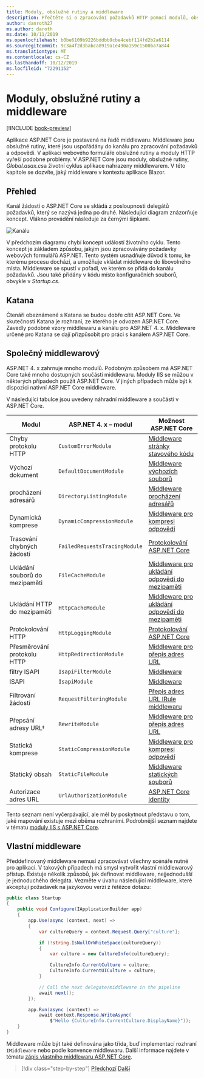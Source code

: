 ```yaml
---
title: Moduly, obslužné rutiny a middleware
description: Přečtěte si o zpracování požadavků HTTP pomocí modulů, obslužných rutin a middlewaru.
author: danroth27
ms.author: daroth
ms.date: 10/11/2019
ms.openlocfilehash: b0be6109b9226bddbb9cbe4cebf114fd2b2a6114
ms.sourcegitcommit: 9c3a4f2d3babca8919a1e490a159c1500ba7a844
ms.translationtype: MT
ms.contentlocale: cs-CZ
ms.lasthandoff: 10/12/2019
ms.locfileid: "72291152"
---
```

# <a name="modules-handlers-and-middleware"></a>Moduly, obslužné rutiny a middleware

[!INCLUDE [book-preview](../../../includes/book-preview.md)]

Aplikace ASP.NET Core je postavená na řadě middlewaru. Middleware jsou obslužné rutiny, které jsou uspořádány do kanálu pro zpracování požadavků a odpovědí. V aplikaci webového formuláře obslužné rutiny a moduly HTTP vyřeší podobné problémy. V ASP.NET Core jsou moduly, obslužné rutiny, *Global.asax.cs*a životní cyklus aplikace nahrazeny middlewarem. V této kapitole se dozvíte, jaký middleware v kontextu aplikace Blazor.

## <a name="overview"></a>Přehled

Kanál žádostí o ASP.NET Core se skládá z posloupnosti delegátů požadavků, který se nazývá jedna po druhé. Následující diagram znázorňuje koncept. Vlákno provádění následuje za černými šipkami.

![Kanálu](media/middleware/request-delegate-pipeline.png)

V předchozím diagramu chybí koncept událostí životního cyklu. Tento koncept je základem způsobu, jakým jsou zpracovávány požadavky webových formulářů ASP.NET. Tento systém usnadňuje důvod k tomu, ke kterému procesu dochází, a umožňuje vkládat middleware do libovolného místa. Middleware se spustí v pořadí, ve kterém se přidá do kanálu požadavků. Jsou také přidány v kódu místo konfiguračních souborů, obvykle v *Startup.cs*.

## <a name="katana"></a>Katana

Čtenáři obeznámené s Katana se budou dobře cítit ASP.NET Core. Ve skutečnosti Katana je rozhraní, ze kterého je odvozen ASP.NET Core. Zavedly podobné vzory middlewaru a kanálu pro ASP.NET 4. x. Middleware určené pro Katana se dají přizpůsobit pro práci s kanálem ASP.NET Core.

## <a name="common-middleware"></a>Společný middlewarový

ASP.NET 4. x zahrnuje mnoho modulů. Podobným způsobem má ASP.NET Core také mnoho dostupných součástí middlewaru. Moduly IIS se můžou v některých případech použít ASP.NET Core. V jiných případech může být k dispozici nativní ASP.NET Core middleware.

V následující tabulce jsou uvedeny náhradní middleware a součásti v ASP.NET Core.

|Modul                 |ASP.NET 4. x – modul           |Možnost ASP.NET Core|
|-----------------------|-----------------------------|-------------------|
|Chyby protokolu HTTP            |`CustomErrorModule`          |[Middleware stránky stavového kódu](/aspnet/core/fundamentals/error-handling#usestatuscodepages)|
|Výchozí dokument       |`DefaultDocumentModule`      |[Middleware výchozích souborů](/aspnet/core/fundamentals/static-files#serve-a-default-document)|
|procházení adresářů     |`DirectoryListingModule`     |[Middleware procházení adresářů](/aspnet/core/fundamentals/static-files#enable-directory-browsing)|
|Dynamická komprese    |`DynamicCompressionModule`   |[Middleware pro kompresi odpovědí](/aspnet/core/performance/response-compression)|
|Trasování chybných žádostí|`FailedRequestsTracingModule`|[Protokolování ASP.NET Core](/aspnet/core/fundamentals/logging/index#tracesource-provider)|
|Ukládání souborů do mezipaměti           |`FileCacheModule`            |[Middleware pro ukládání odpovědí do mezipaměti](/aspnet/core/performance/caching/middleware)|
|Ukládání HTTP do mezipaměti           |`HttpCacheModule`            |[Middleware pro ukládání odpovědí do mezipaměti](/aspnet/core/performance/caching/middleware)|
|Protokolování HTTP           |`HttpLoggingModule`          |[Protokolování ASP.NET Core](/aspnet/core/fundamentals/logging/index)|
|Přesměrování protokolu HTTP       |`HttpRedirectionModule`      |[Middleware pro přepis adres URL](/aspnet/core/fundamentals/url-rewriting)|
|filtry ISAPI          |`IsapiFilterModule`          |[Middleware](/aspnet/core/fundamentals/middleware/index)|
|ISAPI                  |`IsapiModule`                |[Middleware](/aspnet/core/fundamentals/middleware/index)|
|Filtrování žádostí      |`RequestFilteringModule`     |[Přepis adres URL IRule middlewaru](/aspnet/core/fundamentals/url-rewriting#irule-based-rule)|
|Přepsání adresy URL&#8224;   |`RewriteModule`              |[Middleware pro přepis adres URL](/aspnet/core/fundamentals/url-rewriting)|
|Statická komprese     |`StaticCompressionModule`    |[Middleware pro kompresi odpovědí](/aspnet/core/performance/response-compression)|
|Statický obsah         |`StaticFileModule`           |[Middleware statických souborů](/aspnet/core/fundamentals/static-files)|
|Autorizace adres URL      |`UrlAuthorizationModule`     |[ASP.NET Core identity](/aspnet/core/security/authentication/identity)|

Tento seznam není vyčerpávající, ale měl by poskytnout představu o tom, jaké mapování existuje mezi oběma rozhraními. Podrobnější seznam najdete v tématu [moduly IIS s ASP.NET Core](/aspnet/core/host-and-deploy/iis/modules).

## <a name="custom-middleware"></a>Vlastní middleware

Předdefinovaný middleware nemusí zpracovávat všechny scénáře nutné pro aplikaci. V takových případech má smysl vytvořit vlastní middlewarový přístup. Existuje několik způsobů, jak definovat middleware, nejjednodušší je jednoduchého delegáta. Vezměte v úvahu následující middleware, které akceptují požadavek na jazykovou verzi z řetězce dotazu:

```csharp
public class Startup
{
    public void Configure(IApplicationBuilder app)
    {
        app.Use(async (context, next) =>
        {
            var cultureQuery = context.Request.Query["culture"];

            if (!string.IsNullOrWhiteSpace(cultureQuery))
            {
                var culture = new CultureInfo(cultureQuery);

                CultureInfo.CurrentCulture = culture;
                CultureInfo.CurrentUICulture = culture;
            }

            // Call the next delegate/middleware in the pipeline
            await next();
        });

        app.Run(async (context) =>
            await context.Response.WriteAsync(
                $"Hello {CultureInfo.CurrentCulture.DisplayName}"));
    }
}
```

Middleware může být také definována jako třída, buď implementací rozhraní `IMiddleware` nebo podle konvence middlewaru. Další informace najdete v tématu [zápis vlastního middlewaru ASP.NET Core](/aspnet/core/fundamentals/middleware/write).

>[!div class="step-by-step"]
>[Předchozí](data.md)
>[Další](config.md)
